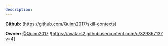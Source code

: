 ```yaml
---
description: 
---
```



**Github:** (https://github.com/Quinn2017/skill-contexts)

**Owner:** [@Quinn2017](https://github.com/Quinn2017) ![https://avatars2.githubusercontent.com/u/32936713?v=4]

